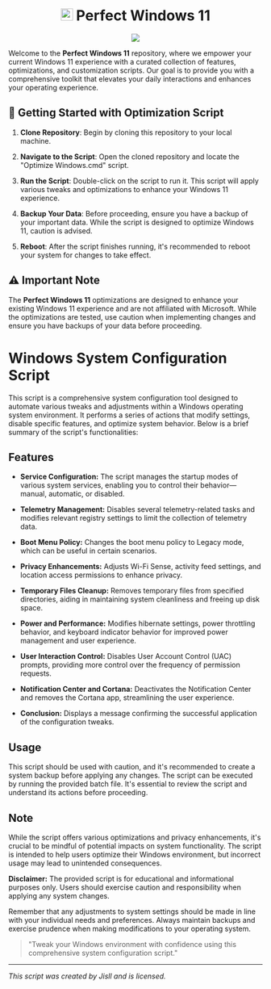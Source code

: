<h1 align="center"><img width=24px src="https://images.pling.com/img/00/00/64/66/02/1700514/11.png"> Perfect Windows 11</h1>
<p align="center">
		<img src="https://cdn.discordapp.com/attachments/1010222261250293841/1141472708668948500/output-onlinepngtools.png">
	</a>
</p> 

Welcome to the **Perfect Windows 11** repository, where we empower your current Windows 11 experience with a curated collection of features, optimizations, and customization scripts. Our goal is to provide you with a comprehensive toolkit that elevates your daily interactions and enhances your operating experience.

## 🚀 Getting Started with Optimization Script

1. **Clone Repository**: Begin by cloning this repository to your local machine.

2. **Navigate to the Script**: Open the cloned repository and locate the "Optimize Windows.cmd" script.

3. **Run the Script**: Double-click on the script to run it. This script will apply various tweaks and optimizations to enhance your Windows 11 experience.

4. **Backup Your Data**: Before proceeding, ensure you have a backup of your important data. While the script is designed to optimize Windows 11, caution is advised.

5. **Reboot**: After the script finishes running, it's recommended to reboot your system for changes to take effect.

## ⚠️ Important Note

The **Perfect Windows 11** optimizations are designed to enhance your existing Windows 11 experience and are not affiliated with Microsoft. While the optimizations are tested, use caution when implementing changes and ensure you have backups of your data before proceeding.
# Windows System Configuration Script

This script is a comprehensive system configuration tool designed to automate various tweaks and adjustments within a Windows operating system environment. It performs a series of actions that modify settings, disable specific features, and optimize system behavior. Below is a brief summary of the script's functionalities:

## Features

- **Service Configuration:** The script manages the startup modes of various system services, enabling you to control their behavior—manual, automatic, or disabled.

- **Telemetry Management:** Disables several telemetry-related tasks and modifies relevant registry settings to limit the collection of telemetry data.

- **Boot Menu Policy:** Changes the boot menu policy to Legacy mode, which can be useful in certain scenarios.

- **Privacy Enhancements:** Adjusts Wi-Fi Sense, activity feed settings, and location access permissions to enhance privacy.

- **Temporary Files Cleanup:** Removes temporary files from specified directories, aiding in maintaining system cleanliness and freeing up disk space.

- **Power and Performance:** Modifies hibernate settings, power throttling behavior, and keyboard indicator behavior for improved power management and user experience.

- **User Interaction Control:** Disables User Account Control (UAC) prompts, providing more control over the frequency of permission requests.

- **Notification Center and Cortana:** Deactivates the Notification Center and removes the Cortana app, streamlining the user experience.

- **Conclusion:** Displays a message confirming the successful application of the configuration tweaks.

## Usage

This script should be used with caution, and it's recommended to create a system backup before applying any changes. The script can be executed by running the provided batch file. It's essential to review the script and understand its actions before proceeding.

## Note

While the script offers various optimizations and privacy enhancements, it's crucial to be mindful of potential impacts on system functionality. The script is intended to help users optimize their Windows environment, but incorrect usage may lead to unintended consequences.

**Disclaimer:** The provided script is for educational and informational purposes only. Users should exercise caution and responsibility when applying any system changes.

Remember that any adjustments to system settings should be made in line with your individual needs and preferences. Always maintain backups and exercise prudence when making modifications to your operating system.

> "Tweak your Windows environment with confidence using this comprehensive system configuration script."

---

_This script was created by Jisll and is licensed._
